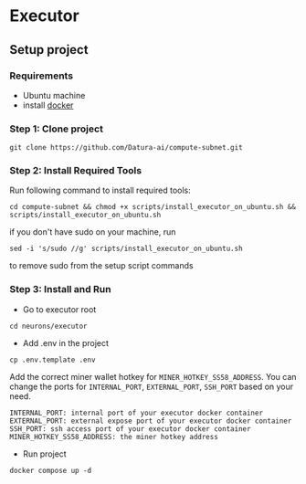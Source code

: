 # Executor

## Setup project
### Requirements
* Ubuntu machine
* install [docker](https://docs.docker.com/engine/install/ubuntu/)


### Step 1: Clone project

```
git clone https://github.com/Datura-ai/compute-subnet.git
```

### Step 2: Install Required Tools

Run following command to install required tools: 
```shell
cd compute-subnet && chmod +x scripts/install_executor_on_ubuntu.sh && scripts/install_executor_on_ubuntu.sh
```

if you don't have sudo on your machine, run
```shell
sed -i 's/sudo //g' scripts/install_executor_on_ubuntu.sh
```
to remove sudo from the setup script commands

### Step 3: Install and Run

* Go to executor root
```shell
cd neurons/executor
```

* Add .env in the project
```shell
cp .env.template .env
```

Add the correct miner wallet hotkey for `MINER_HOTKEY_SS58_ADDRESS`.
You can change the ports for `INTERNAL_PORT`, `EXTERNAL_PORT`, `SSH_PORT` based on your need.

```
INTERNAL_PORT: internal port of your executor docker container
EXTERNAL_PORT: external expose port of your executor docker container
SSH_PORT: ssh access port of your executor docker container
MINER_HOTKEY_SS58_ADDRESS: the miner hotkey address
```

* Run project
```shell
docker compose up -d
```
